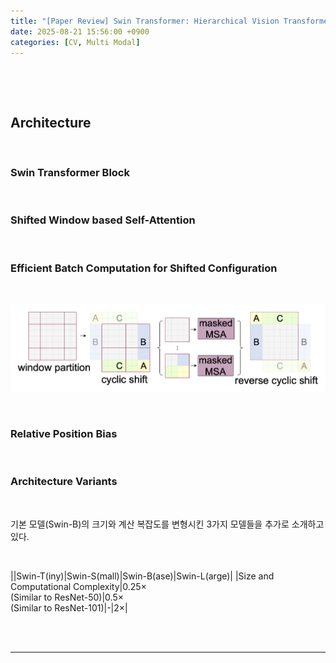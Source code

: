 ```yaml
---
title: "[Paper Review] Swin Transformer: Hierarchical Vision Transformer using Shifted Windows"
date: 2025-08-21 15:56:00 +0900
categories: [CV, Multi Modal]
---
```


&nbsp;

<br>

## Architecture

<br>

### Swin Transformer Block

<br>

### Shifted Window based Self-Attention

<br>

### Efficient Batch Computation for Shifted Configuration

<br>

![Efficient batch computation approach](/assets/img/2025-08-21/efficient-batch-computation-approach.png)

<Br>

### Relative Position Bias

<br>

### Architecture Variants

<br>

기본 모델(Swin-B)의 크기와 계산 복잡도를 변형시킨 3가지 모델들을 추가로 소개하고 있다.

<br>

||Swin-T(iny)|Swin-S(mall)|Swin-B(ase)|Swin-L(arge)|
|Size and <br>Computational Complexity|0.25×<br>(Similar to ResNet-50)|0.5×<br>(Similar to ResNet-101)|-|2×|

<br>



<br>

---
